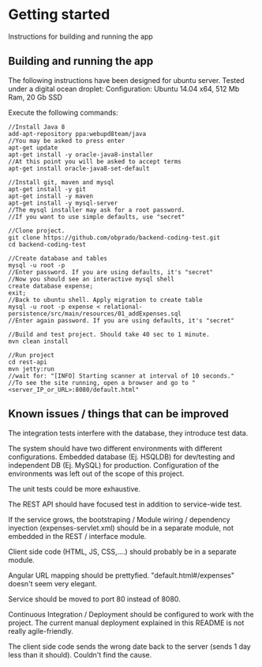 Getting started
====
Instructions for building and running the app

Building and running the app
--------------
The following instructions have been designed for ubuntu server.
Tested under a digital ocean droplet:
Configuration: Ubuntu 14.04 x64, 512 Mb Ram, 20 Gb SSD

Execute the following commands:


    //Install Java 8
    add-apt-repository ppa:webupd8team/java
	//You may be asked to press enter
    apt-get update
    apt-get install -y oracle-java8-installer
    //At this point you will be asked to accept terms
    apt-get install oracle-java8-set-default 

    //Install git, maven and mysql
    apt-get install -y git
    apt-get install -y maven
	apt-get install -y mysql-server
	//The mysql installer may ask for a root password.
	//If you want to use simple defaults, use "secret"	

    //Clone project. 
    git clone https://github.com/obprado/backend-coding-test.git
    cd backend-coding-test
	
	//Create database and tables
	mysql -u root -p
	//Enter password. If you are using defaults, it's "secret"
	//Now you should see an interactive mysql shell
	create database expense;
	exit;
	//Back to ubuntu shell. Apply migration to create table
	mysql -u root -p expense < relational-persistence/src/main/resources/01_addExpenses.sql
	//Enter again password. If you are using defaults, it's "secret"
	
	//Build and test project. Should take 40 sec to 1 minute.
    mvn clean install

    //Run project
    cd rest-api
    mvn jetty:run
    //wait for: "[INFO] Starting scanner at interval of 10 seconds."
	//To see the site running, open a browser and go to "<server_IP_or_URL>:8080/default.html"
	
	
Known issues / things that can be improved
--------------
The integration tests interfere with the database, they introduce test data.

The system should have two different environments with different configurations. Embedded database (Ej. HSQLDB) for dev/testing and independent DB (Ej. MySQL) for production.
Configuration of the environments was left out of the scope of this project.

The unit tests could be more exhaustive.

The REST API should have focused test in addition to service-wide test.

If the service grows, the bootstraping / Module wiring / dependency inyection (expenses-servlet.xml) should be in a separate module, not embedded in the REST / interface module.

Client side code (HTML, JS, CSS,....) should probably be in a separate module.

Angular URL mapping should be prettyfied. "default.html#/expenses" doesn't seem very elegant.

Service should be moved to port 80 instead of 8080.

Continuous Integration / Deployment should be configured to work with the project. The current manual deployment explained in this README is not really agile-friendly.

The client side code sends the wrong date back to the server (sends 1 day less than it should). Couldn't find the cause.